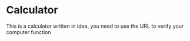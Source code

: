 # Calculator
This is a calculator written in idea, you need to use the URL to verify your computer function
